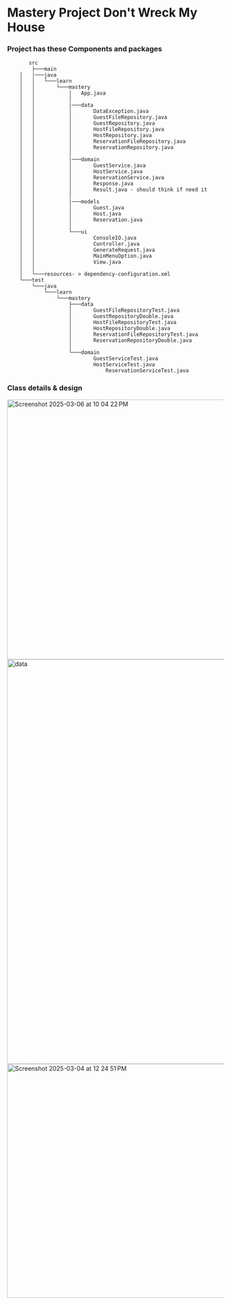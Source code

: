 # Mastery Project Don't Wreck My House

### Project has these Components and packages

```
       src
        ├───main
	│   |───java
	│   │   └───learn
	│   │       └───mastery
	│   │           │   App.java
	│   │           │
	│   │           |───data
	│   │           │       DataException.java
	│   │           │       GuestFileRepository.java
	│   │           │       GuestRepository.java
	│   │           │       HostFileRepository.java
	│   │           │       HostRepository.java
	│   │           │       ReservationFileRepository.java
	│   │           │       ReservationRepository.java
	│   │           │
	│   │           |───domain
	│   │           │       GuestService.java
	│   │           │       HostService.java
	│   │           │       ReservationService.java
	│   │           │       Response.java
	│   │           │       Result.java - should think if need it
	│   │           │
	│   │           |───models
	│   │           │       Guest.java
	│   │           │       Host.java
	│   │           │       Reservation.java    
	│   │           │
	│   │           └───ui
	│   │                   ConsoleIO.java
	│   │                   Controller.java
	│   │                   GenerateRequest.java
	│   │                   MainMenuOption.java
	│   │                   View.java
	│   │
	│   └───resources- > dependency-configuration.xml
	└───test
	    └───java
	        └───learn
	            └───mastery
	                ├───data
	                │       GuestFileRepositoryTest.java
	                │       GuestRepositoryDouble.java
	                │       HostFileRepositoryTest.java
	                │       HostRepositoryDouble.java
	                │       ReservationFileRepositoryTest.java
	                │       ReservationRepositoryDouble.java
	                │
	                └───domain
	                        GuestServiceTest.java
	                        HostServiceTest.java
                                ReservationServiceTest.java

```

### Class details & design

<img width="603" alt="Screenshot 2025-03-06 at 10 04 22 PM" src="https://github.com/user-attachments/assets/0c970472-1cb3-439e-af94-25ce82797a40" />

<img width="939" alt="data" src="https://github.com/user-attachments/assets/07bb16ed-befa-407f-94e4-0fe4d4b08df5" />

<img width="543" alt="Screenshot 2025-03-04 at 12 24 51 PM" src="https://github.com/user-attachments/assets/698e53eb-670c-4d0e-b417-ec7095b7570e" />


